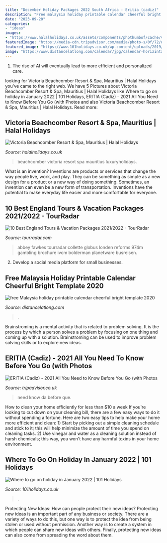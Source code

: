 ```yaml
---
title: "December Holiday Packages 2022 South Africa - Eritia (cadiz)"
description: "Free malaysia holiday printable calendar cheerful bright template 2020"
date: "2023-09-20"
categories:
- "ideas"
images:
- "https://www.halalholidays.co.uk/assets/components/phpthumbof/cache/victoria-beachcomber-014.2b91206c544333aa10a89908a4b51f3a.jpg"
featuredImage: "https://media-cdn.tripadvisor.com/media/photo-s/0f/72/da/74/el-dia-que-estuve-en.jpg"
featured_image: "https://www.101holidays.co.uk/wp-content/uploads/2019/04/Mundy-Adventures-Antarctica-cruises-238x238.jpg"
image: "https://www.distancelatlong.com/calendar/jpg/calendar-horizintal-grid-sun-sat-malaysia-holiday-cheerful-bright-portrait-2020.jpg"
---
```



1. The rise of AI will eventually lead to more efficient and personalized care. 

	

		
looking for Victoria Beachcomber Resort &amp; Spa, Mauritius | Halal Holidays you've came to the right web. We have 5 Pictures about Victoria Beachcomber Resort &amp; Spa, Mauritius | Halal Holidays like Where to go on holiday in January 2022 | 101 Holidays, ERITIA (Cadiz) - 2021 All You Need to Know Before You Go (with Photos and also Victoria Beachcomber Resort &amp; Spa, Mauritius | Halal Holidays. Read more:
		
    
## Victoria Beachcomber Resort &amp; Spa, Mauritius | Halal Holidays

<img loading=lazy src="https://www.halalholidays.co.uk/assets/components/phpthumbof/cache/victoria-beachcomber-014.2b91206c544333aa10a89908a4b51f3a.jpg" onerror="this.onerror=null;this.src='https://tse1.mm.bing.net/th?id=OIP.j6wJrSICdZdI0YzbgeGeYgHaEH&amp;pid=15.1';" alt="Victoria Beachcomber Resort &amp; Spa, Mauritius | Halal Holidays">

_Source: halalholidays.co.uk_

>beachcomber victoria resort spa mauritius luxuryholidays. 

	

What is an invention?
Inventions are products or services that change the way people live, work, and play. They can be something as simple as a new design for a product or a new way of doing something. Sometimes, an invention can even be a new form of transportation. Inventions have the potential to make everyday life easier and more comfortable for everyone.

    
## 10 Best England Tours &amp; Vacation Packages 2021/2022 - TourRadar

<img loading=lazy src="https://cdn.tourradar.com/s3/serp/original/5256_UgRwxipe.jpg" onerror="this.onerror=null;this.src='https://tse1.mm.bing.net/th?id=OIP.wspZx9tDvE-LoT27uaYcrwHaE7&amp;pid=15.1';" alt="10 Best England Tours &amp; Vacation Packages 2021/2022 - TourRadar">

_Source: tourradar.com_

>abbey fawkes tourradar collette globus londen reforms 974m gambling brochure ivcm bolderman planetware busreisen. 

	

2. Develop a social media platform for small businesses.

    
## Free Malaysia Holiday Printable Calendar Cheerful Bright Template 2020

<img loading=lazy src="https://www.distancelatlong.com/calendar/jpg/calendar-horizintal-grid-sun-sat-malaysia-holiday-cheerful-bright-portrait-2020.jpg" onerror="this.onerror=null;this.src='https://tse3.mm.bing.net/th?id=OIP.CjtLBGd6mQdulYFefjENjwHaKe&amp;pid=15.1';" alt="free Malaysia holiday printable calendar cheerful bright template 2020">

_Source: distancelatlong.com_

>. 

	

Brainstroming is a mental activity that is related to problem solving. It is the process by which a person solves a problem by focusing on one thing and coming up with a solution. Brainstroming can be used to improve problem solving skills or to explore new ideas.

    
## ERITIA (Cadiz) - 2021 All You Need To Know Before You Go (with Photos

<img loading=lazy src="https://media-cdn.tripadvisor.com/media/photo-s/0f/72/da/74/el-dia-que-estuve-en.jpg" onerror="this.onerror=null;this.src='https://tse4.mm.bing.net/th?id=OIP.ZK1knGh3WrPXBKmrn3qx0gHaFj&amp;pid=15.1';" alt="ERITIA (Cadiz) - 2021 All You Need to Know Before You Go (with Photos">

_Source: tripadvisor.co.uk_

>need know da before que. 

	

How to clean your home efficiently for less than $10 a week
If you're looking to cut down on your cleaning bill, there are a few easy ways to do it without spending a fortune. Here are two easy tips to help make your home more efficient and clean: 1) Start by picking out a simple cleaning schedule and stick to it; this will help minimize the amount of time you spend on cleaning tasks. 2) Use vinegar and water as a cleaning solution instead of harsh chemicals; this way, you won't have any harmful toxins in your home environment.

    
## Where To Go On Holiday In January 2022 | 101 Holidays

<img loading=lazy src="https://www.101holidays.co.uk/wp-content/uploads/2019/04/Mundy-Adventures-Antarctica-cruises-238x238.jpg" onerror="this.onerror=null;this.src='https://tse4.mm.bing.net/th?id=OIP.VjVoq0Cy5pM4hB76rcY1VgAAAA&amp;pid=15.1';" alt="Where to go on holiday in January 2022 | 101 Holidays">

_Source: 101holidays.co.uk_

>. 

	

Protecting New Ideas: How can people protect their new ideas?
Protecting new ideas is an important part of any business or society. There are a variety of ways to do this, but one way is to protect the idea from being stolen or used without permission. Another way is to create a system in which people can share new ideas with others. Finally, protecting new ideas can also come from spreading the word about them.

